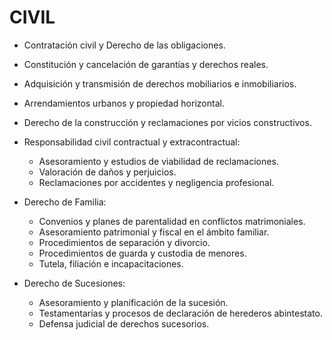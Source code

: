 # CIVIL

*   Contratación civil y Derecho de las obligaciones.
*   Constitución y cancelación de garantías y derechos reales.
*   Adquisición y transmisión de derechos mobiliarios e inmobiliarios.
*   Arrendamientos urbanos y propiedad horizontal.
*   Derecho de la construcción y reclamaciones por vicios constructivos.

*   Responsabilidad civil contractual y extracontractual:
    *   Asesoramiento y estudios de viabilidad de reclamaciones.
    *   Valoración de daños y perjuicios.
    *   Reclamaciones por accidentes y negligencia profesional.

*   Derecho de Familia:
    *   Convenios y planes de parentalidad en conflictos matrimoniales.
    *   Asesoramiento patrimonial y fiscal en el ámbito familiar.
    *   Procedimientos de separación y divorcio.
    *   Procedimientos de guarda y custodia de menores.
    *   Tutela, filiación e incapacitaciones.

*   Derecho de Sucesiones:
    *   Asesoramiento y planificación de la sucesión.
    *   Testamentarías y procesos de declaración de herederos abintestato.
    *   Defensa judicial de derechos sucesorios.
